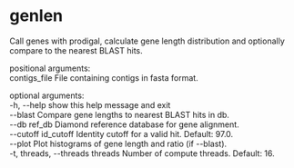 # genlen

Call genes with prodigal, calculate gene length distribution and optionally compare to the nearest BLAST hits.

positional arguments:  
  contigs_file          File containing contigs in fasta format.  

optional arguments:  
  -h, --help                        show this help message and exit  
  --blast                           Compare gene lengths to nearest BLAST hits in db.  
  --db ref_db                       Diamond reference database for gene alignment.  
  --cutoff id_cutoff                Identity cutoff for a valid hit. Default: 97.0.  
  --plot                            Plot histograms of gene length and ratio (if --blast).  
  -t, threads, --threads threads    Number of compute threads. Default: 16.  

